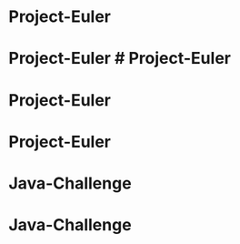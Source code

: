 # Project-Euler
# Project-Euler # Project-Euler
# Project-Euler
# Project-Euler
# Java-Challenge
# Java-Challenge
